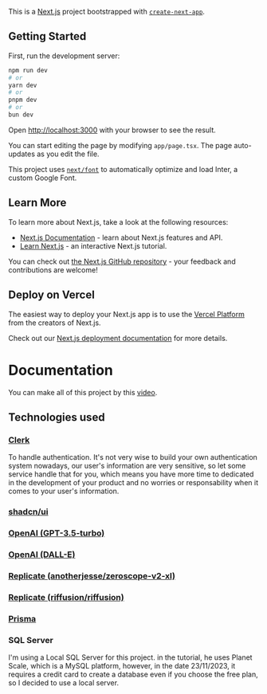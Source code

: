 This is a [Next.js](https://nextjs.org/) project bootstrapped with [`create-next-app`](https://github.com/vercel/next.js/tree/canary/packages/create-next-app).

## Getting Started

First, run the development server:

```bash
npm run dev
# or
yarn dev
# or
pnpm dev
# or
bun dev
```

Open [http://localhost:3000](http://localhost:3000) with your browser to see the result.

You can start editing the page by modifying `app/page.tsx`. The page auto-updates as you edit the file.

This project uses [`next/font`](https://nextjs.org/docs/basic-features/font-optimization) to automatically optimize and load Inter, a custom Google Font.

## Learn More

To learn more about Next.js, take a look at the following resources:

- [Next.js Documentation](https://nextjs.org/docs) - learn about Next.js features and API.
- [Learn Next.js](https://nextjs.org/learn) - an interactive Next.js tutorial.

You can check out [the Next.js GitHub repository](https://github.com/vercel/next.js/) - your feedback and contributions are welcome!

## Deploy on Vercel

The easiest way to deploy your Next.js app is to use the [Vercel Platform](https://vercel.com/new?utm_medium=default-template&filter=next.js&utm_source=create-next-app&utm_campaign=create-next-app-readme) from the creators of Next.js.

Check out our [Next.js deployment documentation](https://nextjs.org/docs/deployment) for more details.

# Documentation

You can make all of this project by this [video](https://www.youtube.com/watch?v=ffJ38dBzrlY).

## Technologies used

### [Clerk](https://clerk.com/)

To handle authentication. It's not very wise to build your own authentication system nowadays, our user's information are very sensitive, so let some service handle that for you, which means you have more time to dedicated in the development of your product and no worries or responsability when it comes to your user's information.

### [shadcn/ui](https://ui.shadcn.com/)

### [OpenAI (GPT-3.5-turbo)](https://platform.openai.com/docs/overview)

### [OpenAI (DALL-E)](https://platform.openai.com/docs/guides/images?context=node)

### [Replicate (anotherjesse/zeroscope-v2-xl)](https://replicate.com/anotherjesse/zeroscope-v2-xl)

### [Replicate (riffusion/riffusion)](https://replicate.com/riffusion/riffusion)

### [Prisma](https://www.prisma.io/)

### SQL Server

I'm using a Local SQL Server for this project. in the tutorial, he uses Planet Scale, which is a MySQL platform, however, in the date 23/11/2023, it requires a credit card to create a database even if you choose the free plan, so I decided to use a local server.
